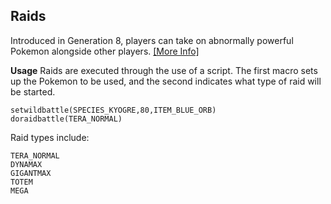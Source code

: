 ## Raids
Introduced in Generation 8, players can take on abnormally powerful Pokemon alongside other players. [\[More Info\]](google.com)

**Usage** Raids are executed through the use of a script. The first macro sets up the Pokemon to be used, and the second indicates what type of raid will be started.

```
setwildbattle(SPECIES_KYOGRE,80,ITEM_BLUE_ORB)
doraidbattle(TERA_NORMAL)
```

Raid types include:

```
TERA_NORMAL
DYNAMAX
GIGANTMAX
TOTEM
MEGA
```

